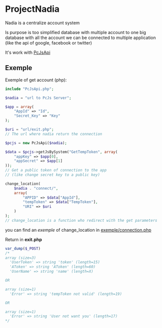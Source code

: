# ProjectNadia

Nadia is a centralize account system

Is purpose is too simplified database with multiple account to one big database with all the account we can be connected to multiple application (like the api of google, facebook or twitter)

It's work with [PcJsApi](https://github.com/MisterMine01/PCJsApi)

## Exemple


Exemple of get account (php):
```php
include "PcJsApi.php";

$nadia = "url to PcJs Server";

$app = array(
    "AppId" => "Id",
    "Secret_Key" => "Key"
);

$uri = "url/exit.php";
// The url where nadia return the connection

$pcjs = new PcJsApi($nadia);

$data = $pcjs->getJsBySystem("GetTempToken", array(
    "appKey" => $app[0],
    "appSecret" => $app[1]
));
// Get a public token of connection to the app
// (like change secret key to a public key)

change_location(
    $nadia . "connect/",
    array(
        "APPID" => $data["AppId"],
        "tempToken" => $data["TempToken"],
        "URI" => $uri
    )
);
// change_location is a function who redirect with the get parameters
```
you can find an *exemple* of change_location
in [exemple/connection.php](https://github.com/MisterMine01/ProjectNadia/blob/main/exemple/connection.php)

Return in **exit.php**
```php
var_dump($_POST)
/*
array (size=3)
  'UserToken' => string 'token' (length=15)
  'AToken' => string 'AToken' (length=60)
  'UserName' => string 'name' (length=X)

OR

array (size=1)
  'Error' => string 'tempToken not valid' (length=19)

OR

array (size=1)
  'Error' => string 'User not want you' (length=17)
*/
```